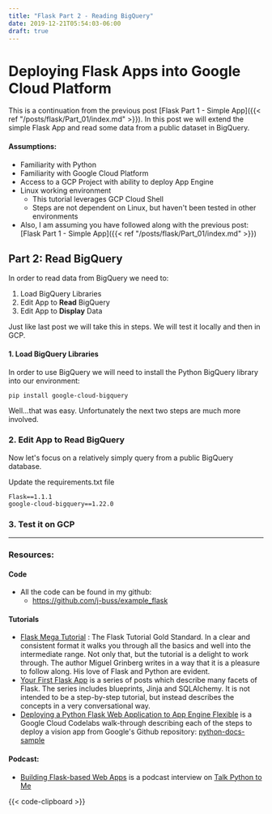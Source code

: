 ```yaml
---
title: "Flask Part 2 - Reading BigQuery"
date: 2019-12-21T05:54:03-06:00
draft: true
---
```


# Deploying Flask Apps into Google Cloud Platform

This is a continuation from the previous post [Flask Part 1 - Simple App]({{< ref "/posts/flask/Part_01/index.md" >}}). In this post we will extend the simple Flask App and read some data from a public dataset in BigQuery.

#### Assumptions:
- Familiarity with Python
- Familiarity with Google Cloud Platform
- Access to a GCP Project with ability to deploy App Engine
- Linux working environment 
  - This tutorial leverages GCP Cloud Shell
  - Steps are not dependent on Linux, but haven't been tested in other environments
- Also, I am assuming you have followed along with the previous post: [Flask Part 1 - Simple App]({{< ref "/posts/flask/Part_01/index.md" >}})

## Part 2: Read BigQuery

In order to read data from BigQuery we need to:
1. Load BigQuery Libraries
2. Edit App to __Read__ BigQuery
3. Edit App to __Display__ Data

Just like last post we will take this in steps. We will test it locally and then in GCP.

#### 1. Load BigQuery Libraries

In order to use BigQuery we will need to install the Python BigQuery library into our environment:

```shell script
pip install google-cloud-bigquery
```

Well...that was easy. Unfortunately the next two steps are much more involved.

### 2. Edit App to Read BigQuery

Now let's focus on a relatively simply query from a public BigQuery database. 

Update the requirements.txt file

```shell script
Flask==1.1.1
google-cloud-bigquery==1.22.0
```
### 3. Test it on GCP



---

### Resources:
#### Code
- All the code can be found in my github: 
    - https://github.com/j-buss/example_flask
#### Tutorials
- [Flask Mega Tutorial](https://blog.miguelgrinberg.com/post/the-flask-mega-tutorial-part-i-hello-world)
 : The Flask Tutorial Gold Standard. In a clear and consistent format it walks you through all the basics and well into the intermediate range.
 Not only that, but the tutorial is a delight to work through. 
 The author Miguel Grinberg writes in a way that it is a pleasure to follow along. 
 His love of Flask and Python are evident.
- [Your First Flask App](https://hackersandslackers.com/your-first-flask-application/) is a series of posts which describe many facets of Flask.
The series includes blueprints, Jinja and SQLAlchemy. It is not intended to be a step-by-step tutorial, but instead describes the concepts in a very 
conversational way.
- [Deploying a Python Flask Web Application to App Engine Flexible](https://codelabs.developers.google.com/codelabs/cloud-vision-app-engine/index.html?index=..%2F..index#0)
is a Google Cloud Codelabs walk-through describing each of the steps to deploy a vision app from Google's Github repository: 
[python-docs-sample](https://github.com/GoogleCloudPlatform/python-docs-samples) 

#### Podcast:
- [Building Flask-based Web Apps](https://talkpython.fm/episodes/show/48/building-flask-based-web-apps) is a podcast interview on [Talk Python to Me]()

{{< code-clipboard >}}
